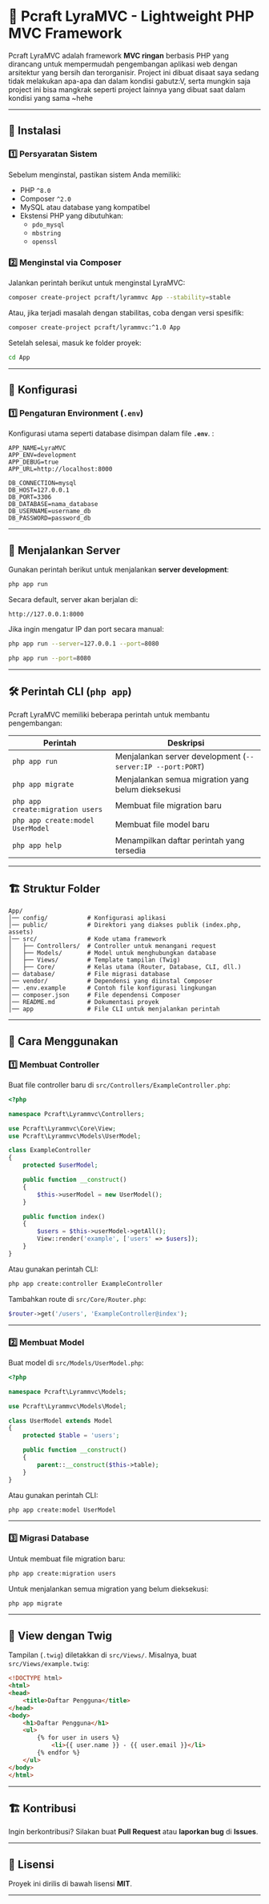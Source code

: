 # 📌 Pcraft LyraMVC - Lightweight PHP MVC Framework

Pcraft LyraMVC adalah framework **MVC ringan** berbasis PHP yang dirancang untuk mempermudah pengembangan aplikasi web dengan arsitektur yang bersih dan terorganisir. Project ini dibuat disaat saya sedang tidak melakukan apa-apa dan dalam kondisi gabutz:V, serta mungkin saja project ini bisa mangkrak seperti project lainnya yang dibuat saat dalam kondisi yang sama ~hehe

---

## 🚀 Instalasi

### 1️⃣ **Persyaratan Sistem**
Sebelum menginstal, pastikan sistem Anda memiliki:
- PHP `^8.0`
- Composer `^2.0`
- MySQL atau database yang kompatibel
- Ekstensi PHP yang dibutuhkan:
  - `pdo_mysql`
  - `mbstring`
  - `openssl`

### 2️⃣ **Menginstal via Composer**
Jalankan perintah berikut untuk menginstal LyraMVC:

```bash
composer create-project pcraft/lyrammvc App --stability=stable
```

Atau, jika terjadi masalah dengan stabilitas, coba dengan versi spesifik:

```bash
composer create-project pcraft/lyrammvc:^1.0 App
```

Setelah selesai, masuk ke folder proyek:

```bash
cd App
```

---

## 🔧 Konfigurasi

### 1️⃣ **Pengaturan Environment (`.env`)**
Konfigurasi utama seperti database disimpan dalam file **`.env`**. :

```
APP_NAME=LyraMVC
APP_ENV=development
APP_DEBUG=true
APP_URL=http://localhost:8000

DB_CONNECTION=mysql
DB_HOST=127.0.0.1
DB_PORT=3306
DB_DATABASE=nama_database
DB_USERNAME=username_db
DB_PASSWORD=password_db
```

---

## 🚀 Menjalankan Server

Gunakan perintah berikut untuk menjalankan **server development**:

```bash
php app run
```

Secara default, server akan berjalan di:

```
http://127.0.0.1:8000
```

Jika ingin mengatur IP dan port secara manual:

```bash
php app run --server=127.0.0.1 --port=8080
```

```bash
php app run --port=8080
```

---

## 🛠 Perintah CLI (`php app`)

Pcraft LyraMVC memiliki beberapa perintah untuk membantu pengembangan:

| Perintah                  | Deskripsi |
|---------------------------|-------------|
| `php app run` | Menjalankan server development (`--server:IP --port:PORT`) |
| `php app migrate` | Menjalankan semua migration yang belum dieksekusi |
| `php app create:migration users` | Membuat file migration baru |
| `php app create:model UserModel` | Membuat file model baru |
| `php app help` | Menampilkan daftar perintah yang tersedia |

---

## 🏗 Struktur Folder

```
App/
│── config/           # Konfigurasi aplikasi
│── public/           # Direktori yang diakses publik (index.php, assets)
│── src/              # Kode utama framework
│   ├── Controllers/  # Controller untuk menangani request
│   ├── Models/       # Model untuk menghubungkan database
│   ├── Views/        # Template tampilan (Twig)
│   ├── Core/         # Kelas utama (Router, Database, CLI, dll.)
│── database/         # File migrasi database
│── vendor/           # Dependensi yang diinstal Composer
│── .env.example      # Contoh file konfigurasi lingkungan
│── composer.json     # File dependensi Composer
│── README.md         # Dokumentasi proyek
│── app               # File CLI untuk menjalankan perintah
```

---

## 🚀 Cara Menggunakan

### 1️⃣ **Membuat Controller**
Buat file controller baru di `src/Controllers/ExampleController.php`:

```php
<?php

namespace Pcraft\Lyrammvc\Controllers;

use Pcraft\Lyrammvc\Core\View;
use Pcraft\Lyrammvc\Models\UserModel;

class ExampleController
{
    protected $userModel;

    public function __construct()
    {
        $this->userModel = new UserModel();
    }

    public function index()
    {
        $users = $this->userModel->getAll();
        View::render('example', ['users' => $users]);
    }
}
```

Atau gunakan perintah CLI:

```bash
php app create:controller ExampleController
```

Tambahkan route di `src/Core/Router.php`:

```php
$router->get('/users', 'ExampleController@index');
```

---

### 2️⃣ **Membuat Model**
Buat model di `src/Models/UserModel.php`:

```php
<?php

namespace Pcraft\Lyrammvc\Models;

use Pcraft\Lyrammvc\Models\Model;

class UserModel extends Model
{
    protected $table = 'users';

    public function __construct()
    {
        parent::__construct($this->table);
    }
}
```

Atau gunakan perintah CLI:

```bash
php app create:model UserModel
```

---

### 3️⃣ **Migrasi Database**
Untuk membuat file migration baru:

```bash
php app create:migration users
```

Untuk menjalankan semua migration yang belum dieksekusi:

```bash
php app migrate
```

---

## 🎨 View dengan Twig
Tampilan (`.twig`) diletakkan di `src/Views/`. Misalnya, buat `src/Views/example.twig`:

```html
<!DOCTYPE html>
<html>
<head>
    <title>Daftar Pengguna</title>
</head>
<body>
    <h1>Daftar Pengguna</h1>
    <ul>
        {% for user in users %}
            <li>{{ user.name }} - {{ user.email }}</li>
        {% endfor %}
    </ul>
</body>
</html>
```

---

## 🏗 Kontribusi
Ingin berkontribusi? Silakan buat **Pull Request** atau **laporkan bug** di **Issues**.

---

## 📄 Lisensi
Proyek ini dirilis di bawah lisensi **MIT**.

---

